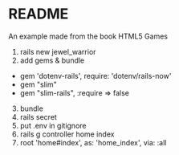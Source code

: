 # README

An example made from the book HTML5 Games

1. rails new jewel_warrior
2. add gems & bundle
- gem 'dotenv-rails', require: 'dotenv/rails-now'
- gem "slim"
- gem "slim-rails", :require => false
3. bundle
4. rails secret
5. put .env in gitignore
6. rails g controller home index
7. root 'home#index', as: 'home_index', via: :all
